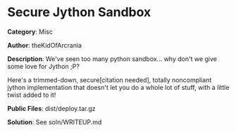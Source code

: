# Secure Jython Sandbox

**Category**: Misc

**Author**: theKidOfArcrania

**Description**: We've seen too many python sandbox... why don't we give some
love for Jython ;P?

Here's a trimmed-down, secure\[citation needed\], totally noncompliant jython
implementation that doesn't let you do a whole lot of stuff, with a little twist
added to it!

**Public Files**: dist/deploy.tar.gz

**Solution**: See soln/WRITEUP.md

